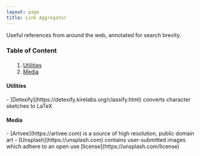 ```yaml
---
layout: page
title: Link Aggregator
---
```


<style>
	h1 h2 h3 h4 h5 {
		margin: 0px 0px 0px 0px;
	}
</style>

Useful references from around the web, annotated for search brevity.


<h3>Table of Content</h3>
<ol style="margin: 20px;">
	<li><a href="#util">Utilities</a></li>
	<li><a href="#media">Media</a></li>
</ol>


<a name="util"></a>
<h4>Utilities</h4>
- [Detexify](https://detexify.kirelabs.org/classify.html) converts character sketches to LaTeX  


<a name="media"></a>
<h4>Media</h4>
- [Artvee](https://artvee.com) is a source of high resolution, public domain art  
- [Unsplash](https://unsplash.com) contains user-submitted images which adhere to an open use [license](https://unsplash.com/license)  
 